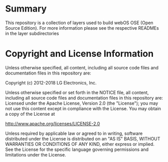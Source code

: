 # Summary

This repository is a collection of layers used to build webOS OSE (Open Source Edition).
For more information please see the respective READMEs in the layer subdirectories

# Copyright and License Information

Unless otherwise specified, all content, including all source code files and
documentation files in this repository are:

Copyright (c) 2012-2018 LG Electronics, Inc.

Unless otherwise specified or set forth in the NOTICE file, all content,
including all source code files and documentation files in this repository are:
Licensed under the Apache License, Version 2.0 (the "License");
you may not use this content except in compliance with the License.
You may obtain a copy of the License at

http://www.apache.org/licenses/LICENSE-2.0

Unless required by applicable law or agreed to in writing, software
distributed under the License is distributed on an "AS IS" BASIS,
WITHOUT WARRANTIES OR CONDITIONS OF ANY KIND, either express or implied.
See the License for the specific language governing permissions and
limitations under the License.
